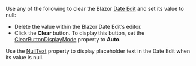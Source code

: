 Use any of the following to clear the Blazor [Date Edit](https://docs.devexpress.com/Blazor/DevExpress.Blazor.DxDateEdit-1) and set its value to null:

*   Delete the value within the Blazor Date Edit’s editor.
*   Click the **Clear** button. To display this button, set the [ClearButtonDisplayMode](https://docs.devexpress.com/Blazor/DevExpress.Blazor.DxDateEdit-1.ClearButtonDisplayMode) property to **Auto**.

Use the [NullText](https://docs.devexpress.com/Blazor/DevExpress.Blazor.DxDateEdit-1.NullText) property to display placeholder text in the Date Edit when its value is null.
